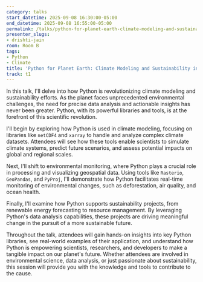 ```yaml
---
category: talks
start_datetime: 2025-09-08 16:30:00-05:00
end_datetime: 2025-09-08 16:55:00-05:00
permalink: /talks/python-for-planet-earth-climate-modeling-and-sustainability-in-action/
presenter_slugs:
- drishti-jain
room: Room B
tags:
- Python
- Climate
title: 'Python for Planet Earth: Climate Modeling and Sustainability in Action'
track: t1
---
```


In this talk, I'll delve into how Python is revolutionizing climate modeling and sustainability efforts. As the planet faces unprecedented environmental challenges, the need for precise data analysis and actionable insights has never been greater. Python, with its powerful libraries and tools, is at the forefront of this scientific revolution. 

  

I'll begin by exploring how Python is used in climate modeling, focusing on libraries like `netCDF4` and `xarray` to handle and analyze complex climate datasets. Attendees will see how these tools enable scientists to simulate climate systems, predict future scenarios, and assess potential impacts on global and regional scales. 

  

Next, I'll shift to environmental monitoring, where Python plays a crucial role in processing and visualizing geospatial data. Using tools like `Rasterio`, `GeoPandas`, and `PyProj`, I'll demonstrate how Python facilitates real-time monitoring of environmental changes, such as deforestation, air quality, and ocean health. 

  

Finally, I'll examine how Python supports sustainability projects, from renewable energy forecasting to resource management. By leveraging Python's data analysis capabilities, these projects are driving meaningful change in the pursuit of a more sustainable future. 

  

Throughout the talk, attendees will gain hands-on insights into key Python libraries, see real-world examples of their application, and understand how Python is empowering scientists, researchers, and developers to make a tangible impact on our planet's future. Whether attendees are involved in environmental science, data analysis, or just passionate about sustainability, this session will provide you with the knowledge and tools to contribute to the cause.